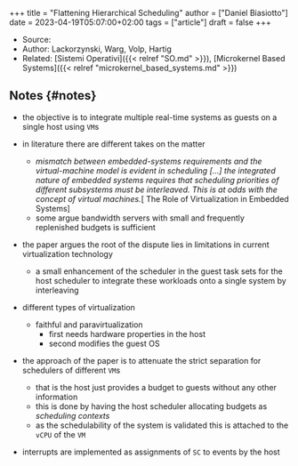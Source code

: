 +++
title = "Flattening Hierarchical Scheduling"
author = ["Daniel Biasiotto"]
date = 2023-04-19T05:07:00+02:00
tags = ["article"]
draft = false
+++

-   Source:
-   Author: Lackorzynski, Warg, Volp, Hartig
-   Related: [Sistemi Operativi]({{< relref "SO.md" >}}), [Microkernel Based Systems]({{< relref "microkernel_based_systems.md" >}})


## Notes {#notes}

-   the objective is to integrate multiple real-time systems as guests on a single host using `VM`s
-   in literature there are different takes on the matter
    -   _mismatch between embedded-systems requirements and the virtual-machine model is evident in scheduling [...] the integrated nature of embedded systems requires that scheduling priorities of different subsystems must be interleaved. This is at odds with the concept of virtual machines._[<heiser> The Role of Virtualization in Embedded Systems]
    -   some argue bandwidth servers with small and frequently replenished budgets is sufficient
-   the paper argues the root of the dispute lies in limitations in current virtualization technology
    -   a small enhancement of the scheduler in the guest task sets for the host scheduler to integrate these workloads onto a single system by interleaving

-   different types of virtualization
    -   faithful and paravirtualization
        -   first needs hardware properties in the host
        -   second modifies the guest OS

-   the approach of the paper is to attenuate the strict separation for schedulers of different `VM`s
    -   that is the host just provides a budget to guests without any other information
    -   this is done by having the host scheduler allocating budgets as _scheduling contexts_
    -   as the schedulability of the system is validated this is attached to the `vCPU` of the `VM`
-   interrupts are implemented as assignments of `SC` to events by the host
